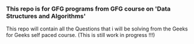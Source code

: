 ### This repo is for GFG programs from GFG course on 'Data Structures and Algorithms'

This repo will contain all the Questions that i will be solving from the Geeks for Geeks self paced course. (This is still work in progress !!!)